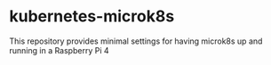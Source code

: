 # kubernetes-microk8s
This repository provides minimal settings for having microk8s up and running in a Raspberry Pi 4
